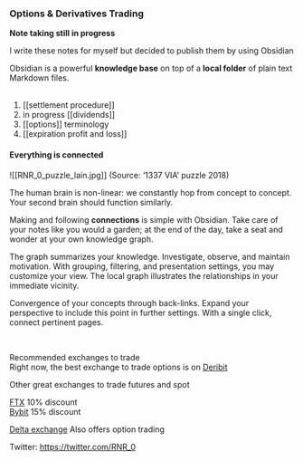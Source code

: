 ### Options & Derivatives Trading


<b>Note taking still in progress</b>

<p>I write these notes for myself but decided to publish them by using Obsidian</p>

Obsidian is a powerful **knowledge base** on top of a **local folder** of plain text Markdown files.<br>
<br>
1. [[settlement procedure]]<br>
2. in progress [[dividends]]<br>
3. [[options]] terminology<br>
4. [[expiration profit and loss]]<br>

#### Everything is connected<br>
![[RNR_0_puzzle_lain.jpg]]
(Source: ‘1337 VIA’ puzzle 2018)<br>

The human brain is non-linear: we constantly hop from concept to concept. Your second brain should function similarly.

Making and following **connections** is simple with Obsidian. Take care of your notes like you would a garden; at the end of the day, take a seat and wonder at your own knowledge graph.

The graph summarizes your knowledge. Investigate, observe, and maintain motivation. With grouping, filtering, and presentation settings, you may customize your view.
The local graph illustrates the relationships in your immediate vicinity.

Convergence of your concepts through back-links.
Expand your perspective to include this point in further settings. With a single click, connect pertinent pages.

<br>
<p>Recommended exchanges to trade<br>
Right now, the best exchange to trade options is on <a href="https://www.deribit.com/reg-572.9826">Deribit</a></p>
<p>Other great exchanges to trade futures and spot</p>

<a href="https://ftx.com/referrals#a=1847531">FTX</a> 10% discount<br>
<a href="https://www.bybit.com/register?affiliate_id=6776&group_id=44172&group_type=1">Bybit</a> 15% discount

<a href="https://www.delta.exchange?code=obsidian">Delta exchange</a> Also offers option trading


Twitter: https://twitter.com/RNR_0